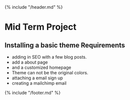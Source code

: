 {% include "/header.md" %}

#  Mid Term Project

## Installing a basic theme Requirements
* adding in SEO with a few blog posts.
* add a about page
* and a customized homepage
* Theme can not be the original colors. 
* attaching a email sign up 
* creating a mailchimp email




{% include "/footer.md" %}
